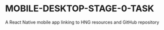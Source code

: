 # MOBILE-DESKTOP-STAGE-0-TASK
A React Native mobile app linking to HNG resources and GitHub repository
